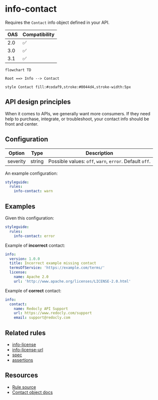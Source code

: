 # info-contact

Requires the `Contact` info object defined in your API.

|OAS|Compatibility|
|---|---|
|2.0|✅|
|3.0|✅|
|3.1|✅|


```mermaid
flowchart TD

Root ==> Info --> Contact

style Contact fill:#codaf9,stroke:#0044d4,stroke-width:5px
```

## API design principles

When it comes to APIs, we generally want more consumers.
If they need help to purchase, integrate, or troubleshoot, your contact info should be front and center.

## Configuration

|Option|Type|Description|
|---|---|---|
|severity|string|Possible values: `off`, `warn`, `error`. Default `off`. |

An example configuration:

```yaml
styleguide:
  rules:
    info-contact: warn
```

## Examples

Given this configuration:
```yaml
styleguide:
  rules:
    info-contact: error
```

Example of **incorrect** contact:
```yaml Incorrect example
info:
  version: 1.0.0
  title: Incorrect example missing contact
  termsOfService: 'https://example.com/terms/'
  license:
    name: Apache 2.0
    url: 'http://www.apache.org/licenses/LICENSE-2.0.html'
```

Example of **correct** contact:
```yaml Correct example
info:
  contact:
    name: Redocly API Support
    url: https://www.redocly.com/support
    email: support@redocly.com
```

## Related rules

- [info-license](./info-license.md)
- [info-license-url](./info-license-url.md)
- [spec](./spec.md)
- [assertions](./assertions.md)

## Resources

- [Rule source](https://github.com/Redocly/redocly-cli/blob/master/packages/core/src/rules/common/info-contact.ts)
- [Contact object docs](https://redocly.com/docs/openapi-visual-reference/contact/)
